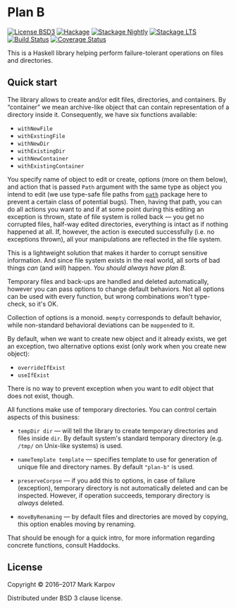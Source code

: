 # Plan B

[![License BSD3](https://img.shields.io/badge/license-BSD3-brightgreen.svg)](http://opensource.org/licenses/BSD-3-Clause)
[![Hackage](https://img.shields.io/hackage/v/plan-b.svg?style=flat)](https://hackage.haskell.org/package/plan-b)
[![Stackage Nightly](http://stackage.org/package/plan-b/badge/nightly)](http://stackage.org/nightly/package/plan-b)
[![Stackage LTS](http://stackage.org/package/plan-b/badge/lts)](http://stackage.org/lts/package/plan-b)
[![Build Status](https://travis-ci.org/mrkkrp/plan-b.svg?branch=master)](https://travis-ci.org/mrkkrp/plan-b)
[![Coverage Status](https://coveralls.io/repos/mrkkrp/plan-b/badge.svg?branch=master&service=github)](https://coveralls.io/github/mrkkrp/plan-b?branch=master)

This is a Haskell library helping perform failure-tolerant operations on
files and directories.

## Quick start

The library allows to create and/or edit files, directories, and
containers. By “container” we mean archive-like object that can contain
representation of a directory inside it. Consequently, we have six functions
available:

* `withNewFile`
* `withExstingFile`
* `withNewDir`
* `withExistingDir`
* `withNewContainer`
* `withExistingContainer`

You specify name of object to edit or create, options (more on them below),
and action that is passed `Path` argument with the same type as object you
intend to edit (we use type-safe file paths from
[`path`](https://hackage.haskell.org/package/path) package here to prevent a
certain class of potential bugs). Then, having that path, you can do all
actions you want to and if at some point during this editing an exception is
thrown, state of file system is rolled back — you get no corrupted files,
half-way edited directories, everything is intact as if nothing happened at
all. If, however, the action is executed successfully (i.e. no exceptions
thrown), all your manipulations are reflected in the file system.

This is a lightweight solution that makes it harder to corrupt sensitive
information. And since file system exists in the real world, all sorts of
bad things *can* (and *will*) happen. *You should always have plan B.*

Temporary files and back-ups are handled and deleted automatically, however
you can pass options to change default behaviors. Not all options can be
used with every function, but wrong combinations won't type-check, so it's
OK.

Collection of options is a monoid. `mempty` corresponds to default behavior,
while non-standard behavioral deviations can be `mappend`ed to it.

By default, when we want to create new object and it already exists, we get
an exception, two alternative options exist (only work when you create new
object):

* `overrideIfExist`
* `useIfExist`

There is no way to prevent exception when you want to *edit* object that
does not exist, though.

All functions make use of temporary directories. You can control certain
aspects of this business:

* `tempDir dir` — will tell the library to create temporary directories and
  files inside `dir`. By default system's standard temporary directory
  (e.g. `/tmp/` on Unix-like systems) is used.

* `nameTemplate template` — specifies template to use for generation of
  unique file and directory names. By default `"plan-b"` is used.

* `preserveCorpse` — if you add this to options, in case of failure
  (exception), temporary directory is not automatically deleted and can be
  inspected. However, if operation succeeds, temporary directory is *always*
  deleted.

* `moveByRenaming` — by default files and directories are moved by copying,
  this option enables moving by renaming.

That should be enough for a quick intro, for more information regarding
concrete functions, consult Haddocks.

## License

Copyright © 2016–2017 Mark Karpov

Distributed under BSD 3 clause license.
